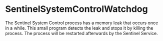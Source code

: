SentinelSystemControlWatchdog
=============================

The Sentinel System Control process has a memory leak that occurs once in a while. This small program detects the leak and stops it by killing the process. The process will be restarted afterwards by the Sentinel Service.

